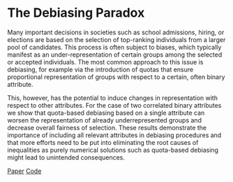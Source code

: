 # The Debiasing Paradox

Many important decisions in societies such as school admissions, hiring, or elections are based on the selection of top-ranking individuals from a larger pool of candidates. This process is often subject to biases, which typically manifest as an under-representation of certain groups among the selected or accepted individuals. The most common approach to this issue is debiasing, for example via the introduction of quotas that ensure proportional representation of groups with respect to a certain, often binary attribute.

This, however, has the potential to induce changes in representation with respect to other attributes. For the case of two correlated binary attributes we show that quota-based debiasing based on a single attribute can worsen the representation of already underrepresented groups and decrease overall fairness of selection. These results demonstrate the importance of including all relevant attributes in debiasing procedures and that more efforts need to be put into eliminating the root causes of inequalities as purely numerical solutions such as quota-based debiasing might lead to unintended consequences.

[Paper](https://arxiv.org/abs/2006.07647)
[Code](https://github.com/ibsmirnov/debiasing/blob/master/Debiasing%20Paradox.ipynb)
